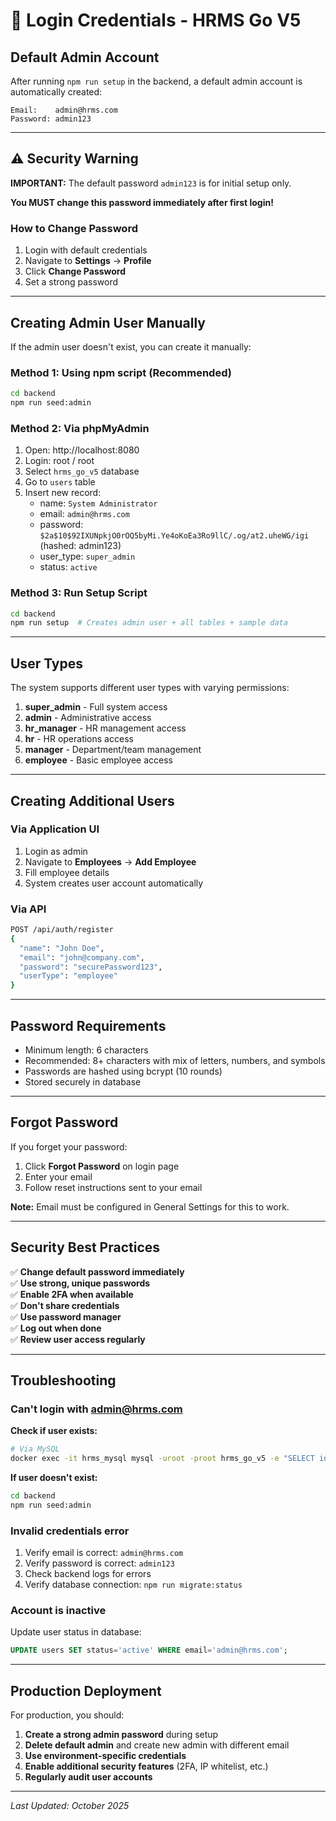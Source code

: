 # 🔐 Login Credentials - HRMS Go V5

## Default Admin Account

After running `npm run setup` in the backend, a default admin account is automatically created:

```
Email:    admin@hrms.com
Password: admin123
```

---

## ⚠️ Security Warning

**IMPORTANT:** The default password `admin123` is for initial setup only.

**You MUST change this password immediately after first login!**

### How to Change Password

1. Login with default credentials
2. Navigate to **Settings** → **Profile**
3. Click **Change Password**
4. Set a strong password

---

## Creating Admin User Manually

If the admin user doesn't exist, you can create it manually:

### Method 1: Using npm script (Recommended)
```bash
cd backend
npm run seed:admin
```

### Method 2: Via phpMyAdmin
1. Open: http://localhost:8080
2. Login: root / root
3. Select `hrms_go_v5` database
4. Go to `users` table
5. Insert new record:
   - name: `System Administrator`
   - email: `admin@hrms.com`
   - password: `$2a$10$92IXUNpkjO0rOQ5byMi.Ye4oKoEa3Ro9llC/.og/at2.uheWG/igi` (hashed: admin123)
   - user_type: `super_admin`
   - status: `active`

### Method 3: Run Setup Script
```bash
cd backend
npm run setup  # Creates admin user + all tables + sample data
```

---

## User Types

The system supports different user types with varying permissions:

1. **super_admin** - Full system access
2. **admin** - Administrative access
3. **hr_manager** - HR management access
4. **hr** - HR operations access
5. **manager** - Department/team management
6. **employee** - Basic employee access

---

## Creating Additional Users

### Via Application UI
1. Login as admin
2. Navigate to **Employees** → **Add Employee**
3. Fill employee details
4. System creates user account automatically

### Via API
```bash
POST /api/auth/register
{
  "name": "John Doe",
  "email": "john@company.com",
  "password": "securePassword123",
  "userType": "employee"
}
```

---

## Password Requirements

- Minimum length: 6 characters
- Recommended: 8+ characters with mix of letters, numbers, and symbols
- Passwords are hashed using bcrypt (10 rounds)
- Stored securely in database

---

## Forgot Password

If you forget your password:

1. Click **Forgot Password** on login page
2. Enter your email
3. Follow reset instructions sent to your email

**Note:** Email must be configured in General Settings for this to work.

---

## Security Best Practices

✅ **Change default password immediately**  
✅ **Use strong, unique passwords**  
✅ **Enable 2FA when available**  
✅ **Don't share credentials**  
✅ **Use password manager**  
✅ **Log out when done**  
✅ **Review user access regularly**  

---

## Troubleshooting

### Can't login with admin@hrms.com

**Check if user exists:**
```bash
# Via MySQL
docker exec -it hrms_mysql mysql -uroot -proot hrms_go_v5 -e "SELECT id, name, email, user_type, status FROM users WHERE email='admin@hrms.com';"
```

**If user doesn't exist:**
```bash
cd backend
npm run seed:admin
```

### Invalid credentials error

1. Verify email is correct: `admin@hrms.com`
2. Verify password is correct: `admin123`
3. Check backend logs for errors
4. Verify database connection: `npm run migrate:status`

### Account is inactive

Update user status in database:
```sql
UPDATE users SET status='active' WHERE email='admin@hrms.com';
```

---

## Production Deployment

For production, you should:

1. **Create a strong admin password** during setup
2. **Delete default admin** and create new admin with different email
3. **Use environment-specific credentials**
4. **Enable additional security features** (2FA, IP whitelist, etc.)
5. **Regularly audit user accounts**

---

*Last Updated: October 2025*

